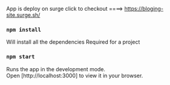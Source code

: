 App is deploy on surge click to checkout ====> https://bloging-site.surge.sh/

### `npm install`

Will install all the dependencies Required for a project

### `npm start`

Runs the app in the development mode.\
Open [http://localhost:3000] to view it in your browser.

